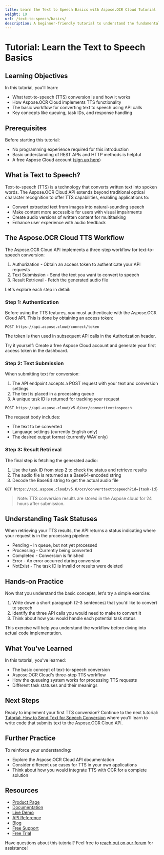 ```yaml
---
title: Learn the Text to Speech Basics with Aspose.OCR Cloud Tutorial
weight: 10
url: /text-to-speech/basics/
description: A beginner-friendly tutorial to understand the fundamental concepts of text-to-speech conversion using Aspose.OCR Cloud API.
---
```


# Tutorial: Learn the Text to Speech Basics

## Learning Objectives

In this tutorial, you'll learn:
- What text-to-speech (TTS) conversion is and how it works
- How Aspose.OCR Cloud implements TTS functionality
- The basic workflow for converting text to speech using API calls
- Key concepts like queuing, task IDs, and response handling

## Prerequisites

Before starting this tutorial:
- No programming experience required for this introduction
- Basic understanding of REST APIs and HTTP methods is helpful
- A free Aspose Cloud account ([sign up here](https://dashboard.aspose.cloud/#/apps))

## What is Text to Speech?

Text-to-speech (TTS) is a technology that converts written text into spoken words. The Aspose.OCR Cloud API extends beyond traditional optical character recognition to offer TTS capabilities, enabling applications to:

- Convert extracted text from images into natural-sounding speech
- Make content more accessible for users with visual impairments
- Create audio versions of written content for multitasking
- Enhance user experience with audio feedback

## The Aspose.OCR Cloud TTS Workflow

The Aspose.OCR Cloud API implements a three-step workflow for text-to-speech conversion:

1. Authorization - Obtain an access token to authenticate your API requests
2. Text Submission - Send the text you want to convert to speech
3. Result Retrieval - Fetch the generated audio file

Let's explore each step in detail:

### Step 1: Authentication

Before using the TTS features, you must authenticate with the Aspose.OCR Cloud API. This is done by obtaining an access token:

```
POST https://api.aspose.cloud/connect/token
```

The token is then used in subsequent API calls in the Authorization header.

Try it yourself: Create a free Aspose Cloud account and generate your first access token in the dashboard.

### Step 2: Text Submission

When submitting text for conversion:

1. The API endpoint accepts a POST request with your text and conversion settings
2. The text is placed in a processing queue
3. A unique task ID is returned for tracking your request

```
POST https://api.aspose.cloud/v5.0/ocr/converttexttospeech
```

The request body includes:
- The text to be converted
- Language settings (currently English only)
- The desired output format (currently WAV only)

### Step 3: Result Retrieval

The final step is fetching the generated audio:

1. Use the task ID from step 2 to check the status and retrieve results
2. The audio file is returned as a Base64-encoded string
3. Decode the Base64 string to get the actual audio file

```
GET https://api.aspose.cloud/v5.0/ocr/converttexttospeech?id={task-id}
```

> Note: TTS conversion results are stored in the Aspose cloud for 24 hours after submission.

## Understanding Task Statuses

When retrieving your TTS results, the API returns a status indicating where your request is in the processing pipeline:

- Pending - In queue, but not yet processed
- Processing - Currently being converted
- Completed - Conversion is finished
- Error - An error occurred during conversion
- NotExist - The task ID is invalid or results were deleted

## Hands-on Practice

Now that you understand the basic concepts, let's try a simple exercise:

1. Write down a short paragraph (2-3 sentences) that you'd like to convert to speech
2. Identify the three API calls you would need to make to convert it
3. Think about how you would handle each potential task status

This exercise will help you understand the workflow before diving into actual code implementation.

## What You've Learned

In this tutorial, you've learned:
- The basic concept of text-to-speech conversion
- Aspose.OCR Cloud's three-step TTS workflow
- How the queueing system works for processing TTS requests
- Different task statuses and their meanings

## Next Steps

Ready to implement your first TTS conversion? Continue to the next tutorial: [Tutorial: How to Send Text for Speech Conversion](/text-to-speech/send-text/) where you'll learn to write code that submits text to the Aspose.OCR Cloud API.

## Further Practice

To reinforce your understanding:
- Explore the Aspose.OCR Cloud API documentation
- Consider different use cases for TTS in your own applications
- Think about how you would integrate TTS with OCR for a complete solution

## Resources

- [Product Page](https://products.aspose.cloud/ocr/)
- [Documentation](https://docs.aspose.cloud/ocr/)
- [Live Demo](https://products.aspose.app/ocr/family)
- [API Reference](https://reference.aspose.cloud/ocr/)
- [Blog](https://blog.aspose.cloud/category/ocr/)
- [Free Support](https://forum.aspose.cloud/c/ocr/12/)
- [Free Trial](https://dashboard.aspose.cloud/#/apps)

Have questions about this tutorial? Feel free to [reach out on our forum](https://forum.aspose.cloud/c/ocr/12/) for assistance!
